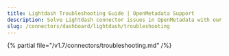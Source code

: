 ```yaml
---
title: Lightdash Troubleshooting Guide | OpenMetadata Support
description: Solve Lightdash connector issues in OpenMetadata with our comprehensive troubleshooting guide. Fix common problems, debug errors, and optimize your setup.
slug: /connectors/dashboard/lightdash/troubleshooting
---
```


{% partial file="/v1.7/connectors/troubleshooting.md" /%}
